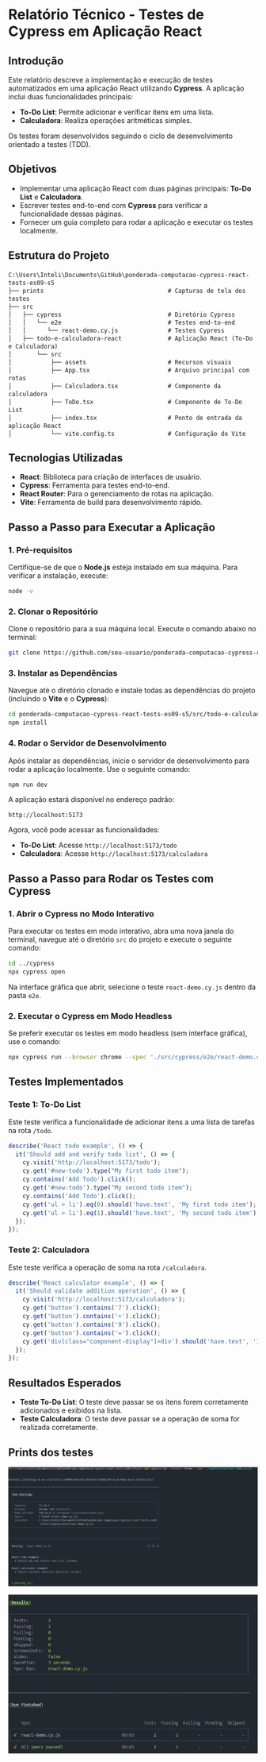 # **Relatório Técnico - Testes de Cypress em Aplicação React**

## **Introdução**
Este relatório descreve a implementação e execução de testes automatizados em uma aplicação React utilizando **Cypress**. A aplicação inclui duas funcionalidades principais:
- **To-Do List**: Permite adicionar e verificar itens em uma lista.
- **Calculadora**: Realiza operações aritméticas simples.

Os testes foram desenvolvidos seguindo o ciclo de desenvolvimento orientado a testes (TDD).

## **Objetivos**
- Implementar uma aplicação React com duas páginas principais: **To-Do List** e **Calculadora**.
- Escrever testes end-to-end com **Cypress** para verificar a funcionalidade dessas páginas.
- Fornecer um guia completo para rodar a aplicação e executar os testes localmente.

## **Estrutura do Projeto**
```plaintext
C:\Users\Inteli\Documents\GitHub\ponderada-computacao-cypress-react-tests-es09-s5
├── prints                                   # Capturas de tela dos testes
├── src
│   ├── cypress                              # Diretório Cypress
│   │   └── e2e                              # Testes end-to-end
│   │      └── react-demo.cy.js              # Testes Cypress
│   ├── todo-e-calculadora-react             # Aplicação React (To-Do e Calculadora)
│       └── src
│           ├── assets                       # Recursos visuais
│           ├── App.tsx                      # Arquivo principal com rotas
│           ├── Calculadora.tsx              # Componente da calculadora
│           ├── ToDo.tsx                     # Componente de To-Do List
│           ├── index.tsx                    # Ponto de entrada da aplicação React
│           └── vite.config.ts               # Configuração do Vite
```

## **Tecnologias Utilizadas**
- **React**: Biblioteca para criação de interfaces de usuário.
- **Cypress**: Ferramenta para testes end-to-end.
- **React Router**: Para o gerenciamento de rotas na aplicação.
- **Vite**: Ferramenta de build para desenvolvimento rápido.

## **Passo a Passo para Executar a Aplicação**

### 1. Pré-requisitos
Certifique-se de que o **Node.js** esteja instalado em sua máquina. Para verificar a instalação, execute:
```bash
node -v
```

### 2. Clonar o Repositório
Clone o repositório para a sua máquina local. Execute o comando abaixo no terminal:
```bash
git clone https://github.com/seu-usuario/ponderada-computacao-cypress-react-tests-es09-s5.git
```

### 3. Instalar as Dependências
Navegue até o diretório clonado e instale todas as dependências do projeto (incluindo o **Vite** e o **Cypress**):
```bash
cd ponderada-computacao-cypress-react-tests-es09-s5/src/todo-e-calculadora-react
npm install
```

### 4. Rodar o Servidor de Desenvolvimento
Após instalar as dependências, inicie o servidor de desenvolvimento para rodar a aplicação localmente. Use o seguinte comando:
```bash
npm run dev
```
A aplicação estará disponível no endereço padrão:
```
http://localhost:5173
```

Agora, você pode acessar as funcionalidades:
- **To-Do List**: Acesse `http://localhost:5173/todo`
- **Calculadora**: Acesse `http://localhost:5173/calculadora`

## **Passo a Passo para Rodar os Testes com Cypress**

### 1. Abrir o Cypress no Modo Interativo
Para executar os testes em modo interativo, abra uma nova janela do terminal, navegue até o diretório `src` do projeto e execute o seguinte comando:
```bash
cd ../cypress
npx cypress open
```
Na interface gráfica que abrir, selecione o teste `react-demo.cy.js` dentro da pasta `e2e`.

### 2. Executar o Cypress em Modo Headless
Se preferir executar os testes em modo headless (sem interface gráfica), use o comando:
```bash
npx cypress run --browser chrome --spec './src/cypress/e2e/react-demo.cy.js'
```

## **Testes Implementados**

### **Teste 1: To-Do List**
Este teste verifica a funcionalidade de adicionar itens a uma lista de tarefas na rota `/todo`.

```js
describe('React todo example', () => {
  it('Should add and verify todo list', () => {
    cy.visit('http://localhost:5173/todo');
    cy.get('#new-todo').type("My first todo item");
    cy.contains('Add Todo').click();
    cy.get('#new-todo').type("My second todo item");
    cy.contains('Add Todo').click();
    cy.get('ul > li').eq(0).should('have.text', 'My first todo item');
    cy.get('ul > li').eq(1).should('have.text', 'My second todo item');
  });
});
```

### **Teste 2: Calculadora**
Este teste verifica a operação de soma na rota `/calculadora`.

```js
describe('React calculator example', () => {
  it('Should validate addition operation', () => {
    cy.visit('http://localhost:5173/calculadora');
    cy.get('button').contains('7').click();
    cy.get('button').contains('+').click();
    cy.get('button').contains('9').click();
    cy.get('button').contains('=').click();
    cy.get('div[class="component-display"]>div').should('have.text', '16');
  });
});
```

## **Resultados Esperados**
- **Teste To-Do List**: O teste deve passar se os itens forem corretamente adicionados e exibidos na lista.
- **Teste Calculadora**: O teste deve passar se a operação de soma for realizada corretamente.

## **Prints dos testes**
![Resultado dos Testes](./prints/Screenshot%202024-09-06%20184424.png) 

![Resultado dos Testes](./prints/Screenshot%202024-09-06%20184434.png) 